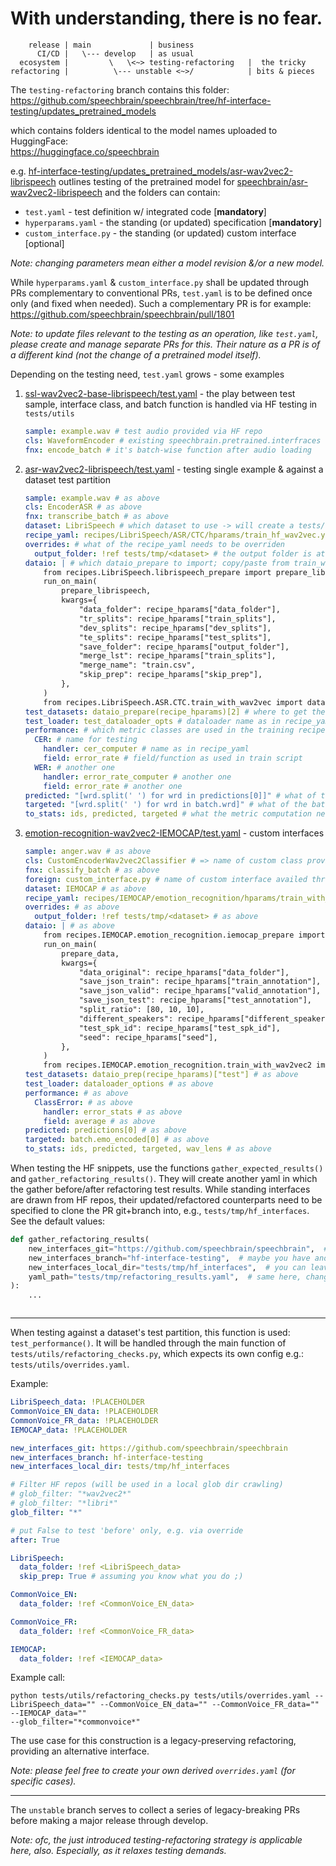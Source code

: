 # With understanding, there is no fear.
```
    release | main             | business
      CI/CD |   \--- develop   | as usual
  ecosystem |         \   \<~> testing-refactoring   |  the tricky
refactoring |          \--- unstable <~>/            | bits & pieces
```

The `testing-refactoring` branch contains this folder:<br/>
https://github.com/speechbrain/speechbrain/tree/hf-interface-testing/updates_pretrained_models

which contains folders identical to the model names uploaded to HuggingFace:<br/>
https://huggingface.co/speechbrain

e.g. [hf-interface-testing/updates_pretrained_models/asr-wav2vec2-librispeech](https://github.com/speechbrain/speechbrain/tree/hf-interface-testing/updates_pretrained_models/asr-wav2vec2-librispeech) outlines testing of the pretrained model for [speechbrain/asr-wav2vec2-librispeech](https://huggingface.co/speechbrain/asr-wav2vec2-librispeech) and the folders can contain:
* `test.yaml` - test definition w/ integrated code [**mandatory**]
* `hyperparams.yaml` - the standing (or updated) specification [**mandatory**]
* `custom_interface.py` - the standing (or updated) custom interface [optional]

_Note: changing parameters mean either a model revision &/or a new model._

While `hyperparams.yaml` & `custom_interface.py` shall be updated through PRs complementary to conventional PRs, `test.yaml` is to be defined once only (and fixed when needed).
Such a complementary PR is for example:
https://github.com/speechbrain/speechbrain/pull/1801

_Note: to update files relevant to the testing as an operation, like `test.yaml`, please create and manage separate PRs for this. Their nature as a PR is of a different kind (not the change of a pretrained model itself)._

Depending on the testing need, `test.yaml` grows - some examples
1. [ssl-wav2vec2-base-librispeech/test.yaml](https://github.com/speechbrain/speechbrain/blob/hf-interface-testing/updates_pretrained_models/ssl-wav2vec2-base-librispeech/test.yaml) - the play between test sample, interface class, and batch function is handled via HF testing in `tests/utils`
   ```yaml
   sample: example.wav # test audio provided via HF repo
   cls: WaveformEncoder # existing speechbrain.pretrained.interfraces class
   fnx: encode_batch # it's batch-wise function after audio loading
   ```
2. [asr-wav2vec2-librispeech/test.yaml](https://github.com/speechbrain/speechbrain/blob/hf-interface-testing/updates_pretrained_models/asr-wav2vec2-librispeech/test.yaml) - testing single example & against a dataset test partition
   ```yaml
   sample: example.wav # as above
   cls: EncoderASR # as above
   fnx: transcribe_batch # as above
   dataset: LibriSpeech # which dataset to use -> will create a tests/tmp/LibriSpeech folder
   recipe_yaml: recipes/LibriSpeech/ASR/CTC/hparams/train_hf_wav2vec.yaml # the training recipe for dataloader etc
   overrides: # what of the recipe_yaml needs to be overriden
     output_folder: !ref tests/tmp/<dataset> # the output folder is at the tmp dataset (data prep & eval tasks only)
   dataio: | # which dataio_prepare to import; copy/paste from train_with_wav2vec.py — pay attention to the last line (their dataio_prepare needs to know how to prepare the recipe dataset)
       from recipes.LibriSpeech.librispeech_prepare import prepare_librispeech
       run_on_main(
           prepare_librispeech,
           kwargs={
               "data_folder": recipe_hparams["data_folder"],
               "tr_splits": recipe_hparams["train_splits"],
               "dev_splits": recipe_hparams["dev_splits"],
               "te_splits": recipe_hparams["test_splits"],
               "save_folder": recipe_hparams["output_folder"],
               "merge_lst": recipe_hparams["train_splits"],
               "merge_name": "train.csv",
               "skip_prep": recipe_hparams["skip_prep"],
           },
       )
       from recipes.LibriSpeech.ASR.CTC.train_with_wav2vec import dataio_prepare
   test_datasets: dataio_prepare(recipe_hparams)[2] # where to get the test dataset from that prep pipeline (w/ input args)
   test_loader: test_dataloader_opts # dataloader name as in recipe_yaml
   performance: # which metric classes are used in the training recipe
     CER: # name for testing
       handler: cer_computer # name as in recipe_yaml
       field: error_rate # field/function as used in train script
     WER: # another one
       handler: error_rate_computer # another one
       field: error_rate # another one
   predicted: "[wrd.split(' ') for wrd in predictions[0]]" # what of the forward to use to compute metrics
   targeted: "[wrd.split(' ') for wrd in batch.wrd]" # what of the batch ground-of-truth to use to compute metrics
   to_stats: ids, predicted, targeted # what the metric computation needs from each batch
   ```
3. [emotion-recognition-wav2vec2-IEMOCAP/test.yaml](https://github.com/speechbrain/speechbrain/blob/hf-interface-testing/updates_pretrained_models/emotion-recognition-wav2vec2-IEMOCAP/test.yaml) - custom interfaces
   ```yaml
   sample: anger.wav # as above
   cls: CustomEncoderWav2vec2Classifier # => name of custom class provided through custom interface
   fnx: classify_batch # as above
   foreign: custom_interface.py # name of custom interface availed through HF repo
   dataset: IEMOCAP # as above
   recipe_yaml: recipes/IEMOCAP/emotion_recognition/hparams/train_with_wav2vec2.yaml # as above
   overrides: # as above
     output_folder: !ref tests/tmp/<dataset> # as above
   dataio: | # as above
       from recipes.IEMOCAP.emotion_recognition.iemocap_prepare import prepare_data
       run_on_main(
           prepare_data,
           kwargs={
               "data_original": recipe_hparams["data_folder"],
               "save_json_train": recipe_hparams["train_annotation"],
               "save_json_valid": recipe_hparams["valid_annotation"],
               "save_json_test": recipe_hparams["test_annotation"],
               "split_ratio": [80, 10, 10],
               "different_speakers": recipe_hparams["different_speakers"],
               "test_spk_id": recipe_hparams["test_spk_id"],
               "seed": recipe_hparams["seed"],
           },
       )
       from recipes.IEMOCAP.emotion_recognition.train_with_wav2vec2 import dataio_prep
   test_datasets: dataio_prep(recipe_hparams)["test"] # as above
   test_loader: dataloader_options # as above
   performance: # as above
     ClassError: # as above
       handler: error_stats # as above
       field: average # as above
   predicted: predictions[0] # as above
   targeted: batch.emo_encoded[0] # as above
   to_stats: ids, predicted, targeted, wav_lens # as above
   ```

When testing the HF snippets, use the functions `gather_expected_results()` and `gather_refactoring_results()`.
They will create another yaml in which the gather before/after refactoring test results.
While standing interfaces are drawn from HF repos, their updated/refactored counterparts need to be specified to clone the PR git+branch into, e.g., `tests/tmp/hf_interfaces`. See the default values:
```python
def gather_refactoring_results(
    new_interfaces_git="https://github.com/speechbrain/speechbrain",  # change to yours
    new_interfaces_branch="hf-interface-testing",  # maybe you have another branch
    new_interfaces_local_dir="tests/tmp/hf_interfaces",  # you can leave this, or put it elsewhere
    yaml_path="tests/tmp/refactoring_results.yaml",  # same here, change only if necessary
):
    ...
```

```python

```

---

When testing against a dataset's test partition, this function is used: `test_performance()`.
It will be handled through the main function of `tests/utils/refactoring_checks.py`, which expects its own config e.g.:
`tests/utils/overrides.yaml`.

Example:
```yaml
LibriSpeech_data: !PLACEHOLDER
CommonVoice_EN_data: !PLACEHOLDER
CommonVoice_FR_data: !PLACEHOLDER
IEMOCAP_data: !PLACEHOLDER

new_interfaces_git: https://github.com/speechbrain/speechbrain
new_interfaces_branch: hf-interface-testing
new_interfaces_local_dir: tests/tmp/hf_interfaces

# Filter HF repos (will be used in a local glob dir crawling)
# glob_filter: "*wav2vec2*"
# glob_filter: "*libri*"
glob_filter: "*"

# put False to test 'before' only, e.g. via override
after: True

LibriSpeech:
  data_folder: !ref <LibriSpeech_data>
  skip_prep: True # assuming you know what you do ;)

CommonVoice_EN:
  data_folder: !ref <CommonVoice_EN_data>

CommonVoice_FR:
  data_folder: !ref <CommonVoice_FR_data>

IEMOCAP:
  data_folder: !ref <IEMOCAP_data>
```

Example call:
```
python tests/utils/refactoring_checks.py tests/utils/overrides.yaml --LibriSpeech_data="" --CommonVoice_EN_data="" --CommonVoice_FR_data="" --IEMOCAP_data=""
--glob_filter="*commonvoice*"
```

The use case for this construction is a legacy-preserving refactoring, providing an alternative interface.

_Note: please feel free to create your own derived `overrides.yaml` (for specific cases)._

---

The `unstable` branch serves to collect a series of legacy-breaking PRs before making a major release through develop.

_Note: ofc, the just introduced testing-refactoring strategy is applicable here, also. Especially, as it relaxes testing demands._

